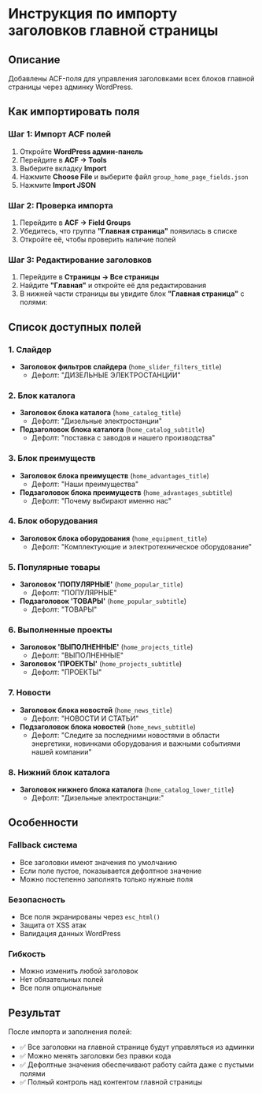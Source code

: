 # Инструкция по импорту заголовков главной страницы

## Описание

Добавлены ACF-поля для управления заголовками всех блоков главной страницы через админку WordPress.

## Как импортировать поля

### Шаг 1: Импорт ACF полей

1. Откройте **WordPress админ-панель**
2. Перейдите в **ACF → Tools**
3. Выберите вкладку **Import**
4. Нажмите **Choose File** и выберите файл `group_home_page_fields.json`
5. Нажмите **Import JSON**

### Шаг 2: Проверка импорта

1. Перейдите в **ACF → Field Groups**
2. Убедитесь, что группа **"Главная страница"** появилась в списке
3. Откройте её, чтобы проверить наличие полей

### Шаг 3: Редактирование заголовков

1. Перейдите в **Страницы → Все страницы**
2. Найдите **"Главная"** и откройте её для редактирования
3. В нижней части страницы вы увидите блок **"Главная страница"** с полями:

## Список доступных полей

### 1. Слайдер
- **Заголовок фильтров слайдера** (`home_slider_filters_title`)
  - Дефолт: "ДИЗЕЛЬНЫЕ ЭЛЕКТРОСТАНЦИИ"

### 2. Блок каталога
- **Заголовок блока каталога** (`home_catalog_title`)
  - Дефолт: "Дизельные электростанции"
- **Подзаголовок блока каталога** (`home_catalog_subtitle`)
  - Дефолт: "поставка с заводов и нашего производства"

### 3. Блок преимуществ
- **Заголовок блока преимуществ** (`home_advantages_title`)
  - Дефолт: "Наши преимущества"
- **Подзаголовок блока преимуществ** (`home_advantages_subtitle`)
  - Дефолт: "Почему выбирают именно нас"

### 4. Блок оборудования
- **Заголовок блока оборудования** (`home_equipment_title`)
  - Дефолт: "Комплектующие и электротехническое оборудование"

### 5. Популярные товары
- **Заголовок 'ПОПУЛЯРНЫЕ'** (`home_popular_title`)
  - Дефолт: "ПОПУЛЯРНЫЕ"
- **Подзаголовок 'ТОВАРЫ'** (`home_popular_subtitle`)
  - Дефолт: "ТОВАРЫ"

### 6. Выполненные проекты
- **Заголовок 'ВЫПОЛНЕННЫЕ'** (`home_projects_title`)
  - Дефолт: "ВЫПОЛНЕННЫЕ"
- **Заголовок 'ПРОЕКТЫ'** (`home_projects_subtitle`)
  - Дефолт: "ПРОЕКТЫ"

### 7. Новости
- **Заголовок блока новостей** (`home_news_title`)
  - Дефолт: "НОВОСТИ И СТАТЬИ"
- **Подзаголовок блока новостей** (`home_news_subtitle`)
  - Дефолт: "Следите за последними новостями в области энергетики, новинками оборудования и важными событиями нашей компании"

### 8. Нижний блок каталога
- **Заголовок нижнего блока каталога** (`home_catalog_lower_title`)
  - Дефолт: "Дизельные электростанции:"

## Особенности

### Fallback система
- Все заголовки имеют значения по умолчанию
- Если поле пустое, показывается дефолтное значение
- Можно постепенно заполнять только нужные поля

### Безопасность
- Все поля экранированы через `esc_html()`
- Защита от XSS атак
- Валидация данных WordPress

### Гибкость
- Можно изменить любой заголовок
- Нет обязательных полей
- Все поля опциональные

## Результат

После импорта и заполнения полей:
- ✅ Все заголовки на главной странице будут управляться из админки
- ✅ Можно менять заголовки без правки кода
- ✅ Дефолтные значения обеспечивают работу сайта даже с пустыми полями
- ✅ Полный контроль над контентом главной страницы
